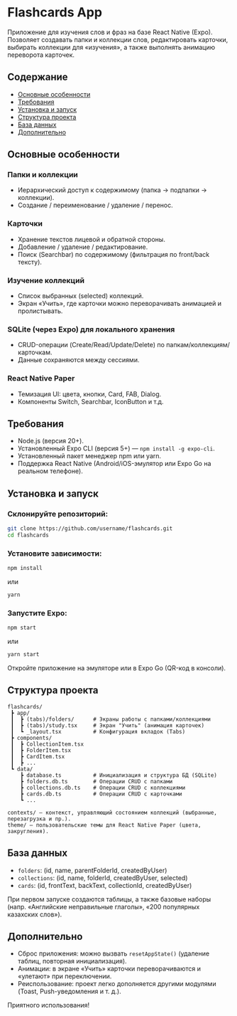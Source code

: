 # Flashcards App

Приложение для изучения слов и фраз на базе React Native (Expo). Позволяет создавать папки и коллекции слов, редактировать карточки, выбирать коллекции для «изучения», а также выполнять анимацию переворота карточек.

## Содержание
- [Основные особенности](#основные-особенности)
- [Требования](#требования)
- [Установка и запуск](#установка-и-запуск)
- [Структура проекта](#структура-проекта)
- [База данных](#база-данных)
- [Дополнительно](#дополнительно)

## Основные особенности

### Папки и коллекции
- Иерархический доступ к содержимому (папка → подпапки → коллекции).
- Создание / переименование / удаление / перенос.

### Карточки
- Хранение текстов лицевой и обратной стороны.
- Добавление / удаление / редактирование.
- Поиск (Searchbar) по содержимому (фильтрация по front/back тексту).

### Изучение коллекций
- Список выбранных (selected) коллекций.
- Экран «Учить», где карточки можно переворачивать анимацией и пролистывать.

### SQLite (через Expo) для локального хранения
- CRUD-операции (Create/Read/Update/Delete) по папкам/коллекциям/карточкам.
- Данные сохраняются между сессиями.

### React Native Paper
- Темизация UI: цвета, кнопки, Card, FAB, Dialog.
- Компоненты Switch, Searchbar, IconButton и т.д.

## Требования
- Node.js (версия 20+).
- Установленный Expo CLI (версия 5+) — `npm install -g expo-cli`.
- Установленный пакет менеджер npm или yarn.
- Поддержка React Native (Android/iOS-эмулятор или Expo Go на реальном телефоне).

## Установка и запуск

### Склонируйте репозиторий:
```bash
git clone https://github.com/username/flashcards.git
cd flashcards
```

### Установите зависимости:
```bash
npm install
```
или
```bash
yarn
```

### Запустите Expo:
```bash
npm start
```
или
```bash
yarn start
```

Откройте приложение на эмуляторе или в Expo Go (QR-код в консоли).

## Структура проекта
```
flashcards/
 ┣ app/
 ┃  ┣ (tabs)/folders/      # Экраны работы с папками/коллекциями
 ┃  ┣ (tabs)/study.tsx     # Экран "Учить" (анимация карточек)
 ┃  ┗ _layout.tsx          # Конфигурация вкладок (Tabs)
 ┣ components/
 ┃  ┣ CollectionItem.tsx
 ┃  ┣ FolderItem.tsx
 ┃  ┣ CardItem.tsx
 ┃  ┣ ...
 ┗ data/
    ┣ database.ts          # Инициализация и структура БД (SQLite)
    ┣ folders.db.ts        # Операции CRUD с папками
    ┣ collections.db.ts    # Операции CRUD с коллекциями
    ┣ cards.db.ts          # Операции CRUD с карточками
    ┗ ...

contexts/ — контекст, управляющий состоянием коллекций (выбранные, перезагрузка и пр.).
theme/ — пользовательские темы для React Native Paper (цвета, закругления).
```

## База данных
- `folders`: (id, name, parentFolderId, createdByUser)
- `collections`: (id, name, folderId, createdByUser, selected)
- `cards`: (id, frontText, backText, collectionId, createdByUser)

При первом запуске создаются таблицы, а также базовые наборы (напр. «Английские неправильные глаголы», «200 популярных казахских слов»).

## Дополнительно
- Сброс приложения: можно вызвать `resetAppState()` (удаление таблиц, повторная инициализация).
- Анимации: в экране «Учить» карточки переворачиваются и «улетают» при переключении.
- Реиспользование: проект легко дополняется другими модулями (Toast, Push-уведомления и т. д.).

Приятного использования!
